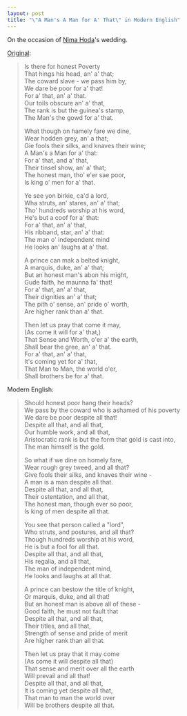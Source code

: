 ```yaml
---
layout: post
title: "\"A Man's A Man for A' That\" in Modern English"
---
```


On the occasion of [Nima Hoda](https://www.math.ens.psl.eu/~hoda/)'s wedding.

[Original](https://en.wikipedia.org/wiki/A_Man%27s_A_Man_for_A%27_That):

>Is there for honest Poverty <br />
>That hings his head, an' a' that; <br />
>The coward slave - we pass him by, <br />
>We dare be poor for a' that! <br />
>For a' that, an' a' that. <br />
>Our toils obscure an' a' that, <br />
>The rank is but the guinea's stamp, <br />
>The Man's the gowd for a' that.
>
>What though on hamely fare we dine, <br />
>Wear hodden grey, an' a that; <br />
>Gie fools their silks, and knaves their wine; <br />
>A Man's a Man for a' that: <br />
>For a' that, and a' that, <br />
>Their tinsel show, an' a' that; <br />
>The honest man, tho' e'er sae poor, <br />
>Is king o' men for a' that.
>
>Ye see yon birkie, ca'd a lord, <br />
>Wha struts, an' stares, an' a' that; <br />
>Tho' hundreds worship at his word, <br />
>He's but a coof for a' that: <br />
>For a' that, an' a' that, <br />
>His ribband, star, an' a' that: <br />
>The man o' independent mind <br />
>He looks an' laughs at a' that.
>
>A prince can mak a belted knight, <br />
>A marquis, duke, an' a' that; <br />
>But an honest man's abon his might, <br />
>Gude faith, he maunna fa' that! <br />
>For a' that, an' a' that, <br />
>Their dignities an' a' that; <br />
>The pith o' sense, an' pride o' worth, <br />
>Are higher rank than a' that.
>
>Then let us pray that come it may, <br />
>(As come it will for a' that,) <br />
>That Sense and Worth, o'er a' the earth, <br />
>Shall bear the gree, an' a' that. <br />
>For a' that, an' a' that, <br />
>It's coming yet for a' that, <br />
>That Man to Man, the world o'er, <br />
>Shall brothers be for a' that.


Modern English:

>Should honest poor hang their heads? <br />
>We pass by the coward who is ashamed of his poverty <br />
>We dare be poor despite all that! <br />
>Despite all that, and all that, <br />
>Our humble work, and all that, <br />
>Aristocratic rank is but the form that gold is cast into, <br />
>The man himself is the gold.
>
>So what if we dine on homely fare, <br />
>Wear rough grey tweed, and all that? <br />
>Give fools their silks, and knaves their wine - <br />
>A man is a man despite all that. <br />
>Despite all that, and all that, <br />
>Their ostentation, and all that, <br />
>The honest man, though ever so poor, <br />
>Is king of men despite all that.
>
>You see that person called a "lord", <br />
>Who struts, and postures, and all that? <br />
>Though hundreds worship at his word, <br />
>He is but a fool for all that. <br />
>Despite all that, and all that, <br />
>His regalia, and all that, <br />
>The man of independent mind, <br />
>He looks and laughs at all that.
>
>A prince can bestow the title of knight, <br />
>Or marquis, duke, and all that! <br />
>But an honest man is above all of these - <br />
>Good faith, he must not fault that <br />
>Despite all that, and all that, <br />
>Their titles, and all that, <br />
>Strength of sense and pride of merit <br />
>Are higher rank than all that.
>
>Then let us pray that it may come <br />
>(As come it will despite all that) <br />
>That sense and merit over all the earth <br />
>Will prevail and all that! <br />
>Despite all that, and all that, <br />
>It is coming yet despite all that, <br />
>That man to man the world over <br />
>Will be brothers despite all that.


